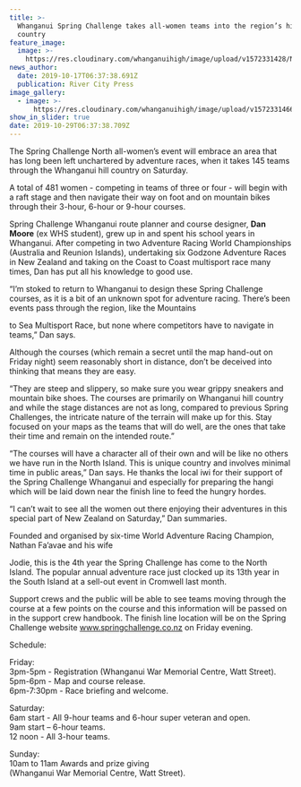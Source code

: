 ```yaml
---
title: >-
  Whanganui Spring Challenge takes all-women teams into the region’s hill
  country
feature_image:
  image: >-
    https://res.cloudinary.com/whanganuihigh/image/upload/v1572331428/News/Spring_Challenge.Dan_Moore.RCP_17.10.19.jpg
news_author:
  date: 2019-10-17T06:37:38.691Z
  publication: River City Press
image_gallery:
  - image: >-
      https://res.cloudinary.com/whanganuihigh/image/upload/v1572331466/News/Spring_Challenge.Dan_Moore..RCP_17.10.19.png
show_in_slider: true
date: 2019-10-29T06:37:38.709Z
---
```

The Spring Challenge North all-women’s event will embrace an area that has long been left unchartered by adventure races, when it takes 145 teams through the Whanganui hill country on Saturday.

A total of 481 women - competing in teams of three or four - will begin with a raft stage and then navigate their way on foot and on mountain bikes through their 3-hour, 6-hour or 9-hour courses.

Spring Challenge Whanganui route planner and course designer, **Dan Moore** (ex WHS student), grew up in and spent his school years in Whanganui. After competing in two Adventure Racing World Championships (Australia and Reunion Islands), undertaking six Godzone Adventure Races in New Zealand and taking on the Coast to Coast multisport race many times, Dan has put all his knowledge to good use.

“I’m stoked to return to Whanganui to design these Spring Challenge courses, as it is a bit of an unknown spot for adventure racing. There’s been events pass through the region, like the Mountains

to Sea Multisport Race, but none where competitors have to navigate in teams,” Dan says.

Although the courses (which remain a secret until the map hand-out on Friday night) seem reasonably short in distance, don’t be deceived into thinking that means they are easy.

“They are steep and slippery, so make sure you wear grippy sneakers and mountain bike shoes. The courses are primarily on Whanganui hill country and while the stage distances are not as long, compared to previous Spring Challenges, the intricate nature of the terrain will make up for this. Stay focused on your maps as the teams that will do well, are the ones that take their time and remain on the intended route.”

“The courses will have a character all of their own and will be like no others we have run in the North Island. This is unique country and involves minimal time in public areas,” Dan says. He thanks the local iwi for their support of the Spring Challenge Whanganui and especially for preparing the hangi which will be laid down near the finish line to feed the hungry hordes.

“I can’t wait to see all the women out there enjoying their adventures in this special part of New Zealand on Saturday,” Dan summaries.

Founded and organised by six-time World Adventure Racing Champion, Nathan Fa’avae and his wife

Jodie, this is the 4th year the Spring Challenge has come to the North Island. The popular annual adventure race just clocked up its 13th year in the South Island at a sell-out event in Cromwell last month.

Support crews and the public will be able to see teams moving through the course at a few points on the course and this information will be passed on in the support crew handbook. The finish line location will be on the Spring Challenge website www.springchallenge.co.nz on Friday evening.

Schedule:

Friday:  
3pm-5pm - Registration (Whanganui War Memorial Centre, Watt Street).  
5pm-6pm - Map and course release.  
6pm-7:30pm - Race briefing and welcome.

Saturday:  
6am start - All 9-hour teams and 6-hour super veteran and open.  
9am start – 6-hour teams.  
12 noon - All 3-hour teams.

Sunday:  
10am to 11am Awards and prize giving  
(Whanganui War Memorial Centre, Watt Street).
